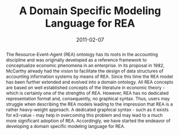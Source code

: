 ---
abstract: The Resource-Event-Agent (REA) ontology has its roots in the accounting
  discipline and was originally developed as a reference framework to conceptualize
  economic phenomena in an enterprise. In its proposal in 1982, McCarthy already had
  the vision to facilitate the design of data structures of accounting information
  systems by means of REA. Since this time the REA model has been further extended
  and evolved into a domain ontology. All REA concepts are based on well established
  concepts of the literature in economic theory - which is certainly one of the strengths
  of REA. However, REA has no dedicated representation format and, consequently, no
  graphical syntax. Thus, users may struggle when describing the REA models leading
  to the impression that REA is a rather heavy-weight approach. A dedicated graphical
  syntax - such as it exists for e3-value - may help in overcoming this problem and
  may lead to a much more significant adoption of REA. Accordingly, we have started
  the endeavor of developing a domain specific modeling language for REA.
authors:
- Dieter Mayrhofer
- Christian Sonnenberg
- Birgit Hofreiter
- Christian Huemer
date: '2011-02-07'
featured: false
links:
- name: Publik
  url: https://publik.tuwien.ac.at/showentry.php?ID=200217&lang=2
publication_types:
- '1'
publishDate: '2011-02-07'
specifics: 'Vortrag: 5th International Workshop on Value Modeling and Business Ontology
  (VMBO 2011), Ghent, Belgium; 07.02.2011 - 08.02.2011; in: "5th International Workshop
  on Value Modeling and Business Ontology (VMBO 2011)", (2011).'
title: A Domain Specific Modeling Language for REA
url_pdf: http://publik.tuwien.ac.at/files/PubDat_200217.pdf
---